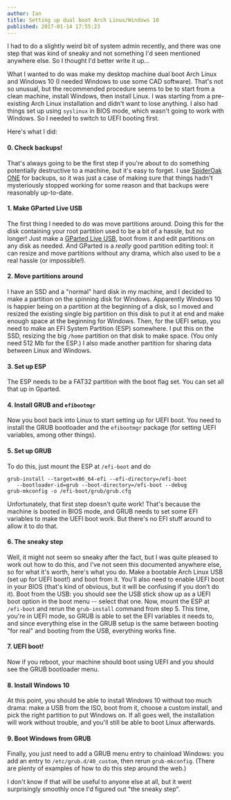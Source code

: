 ```yaml
---
author: Ian
title: Setting up dual boot Arch Linux/Windows 10
published: 2017-01-14 17:55:23
---
```


I had to do a slightly weird bit of system admin recently, and there
was one step that was kind of sneaky and not something I'd seen
mentioned anywhere else.  So I thought I'd better write it up...

What I wanted to do was make my desktop machine dual boot Arch Linux
and Windows 10 (I needed Windows to use some CAD software).  That's
not so unusual, but the recommended procedure seems to be to start
from a clean machine, install Windows, then install Linux.  I was
starting from a pre-existing Arch Linux installation and didn't want
to lose anything.  I also had things set up using `syslinux` in BIOS
mode, which wasn't going to work with Windows.  So I needed to switch
to UEFI booting first.

<!--MORE-->

Here's what I did:

#### 0. Check backups!

That's always going to be the first step if you're about to do
something potentially destructive to a machine, but it's easy to
forget.  I use [SpiderOak ONE][spideroak] for backups, so it was just
a case of making sure that things hadn't mysteriously stopped working
for some reason and that backups were reasonably up-to-date.

#### 1. Make GParted Live USB

The first thing I needed to do was move partitions around.  Doing this
for the disk containing your root partition used to be a bit of a
hassle, but no longer!  Just make a [GParted Live USB][gparted], boot
from it and edit partitions on any disk as needed.  And GParted is a
*really* good partition editing tool: it can resize and move
partitions without any drama, which also used to be a real hassle (or
impossible!).

#### 2. Move partitions around

I have an SSD and a "normal" hard disk in my machine, and I decided to
make a partition on the spinning disk for Windows.  Apparently Windows
10 is happier being on a partition at the beginning of a disk, so I
moved and resized the existing single big partition on this disk to
put it at end and make enough space at the beginning for Windows.
Then, for the UEFI setup, you need to make an EFI System Partition
(ESP) somewhere.  I put this on the SSD, resizing the big `/home`
partition on that disk to make space.  (You only need 512 Mb for the
ESP.)  I also made another partition for sharing data between Linux
and Windows.

#### 3. Set up ESP

The ESP needs to be a FAT32 partition with the boot flag set.  You can
set all that up in Gparted.

#### 4. Install GRUB and `efibootmgr`

Now you boot back into Linux to start setting up for UEFI boot.  You
need to install the GRUB bootloader and the `efibootmgr` package (for
setting UEFI variables, among other things).

#### 5. Set up GRUB

To do this, just mount the ESP at `/efi-boot` and do

```
grub-install --target=x86_64-efi --efi-directory=/efi-boot
   --bootloader-id=grub --boot-directory=/efi-boot --debug
grub-mkconfig -o /efi-boot/grub/grub.cfg
```

Unfortunately, that first step doesn't quite work!  That's because the
machine is booted in BIOS mode, and GRUB needs to set some EFI
variables to make the UEFI boot work.  But there's no EFI stuff around
to allow it to do that.

#### 6. The sneaky step

Well, it might not seem so sneaky after the fact, but I was quite
pleased to work out how to do this, and I've not seen this documented
anywhere else, so for what it's worth, here's what you do.  Make a
bootable Arch Linux USB (set up for UEFI boot!) and boot from it.
You'll also need to enable UEFI boot in your BIOS (that's kind of
obvious, but it will be confusing if you don't do it).  Boot from the
USB: you should see the USB stick show up as a UEFI boot option in the
boot menu -- select that one.  Now, mount the ESP at `/efi-boot` and
rerun the `grub-install` command from step 5.  This time, you're in
UEFI mode, so GRUB is able to set the EFI variables it needs to, and
since everything else in the GRUB setup is the same between booting
"for real" and booting from the USB, everything works fine.

#### 7. UEFI boot!

Now if you reboot, your machine should boot using UEFI and you should
see the GRUB bootloader menu.

#### 8. Install Windows 10

At this point, you should be able to install Windows 10 without too
much drama: make a USB from the ISO, boot from it, choose a custom
install, and pick the right partition to put Windows on.  If all goes
well, the installation will work without trouble, and you'll still be
able to boot Linux afterwards.

#### 9. Boot Windows from GRUB

Finally, you just need to add a GRUB menu entry to chainload Windows:
you add an entry to `/etc/grub.d/40_custom`, then rerun
`grub-mkconfig`.  (There are plenty of examples of how to do this step
around the web.)

I don't know if that will be useful to anyone else at all, but it went
surprisingly smoothly once I'd figured out "the sneaky step".

[spideroak]: https://spideroak.com/
[gparted]: http://gparted.sourceforge.net/livecd.php
